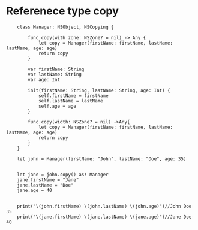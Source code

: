 # Referenece  type copy


        class Manager: NSObject, NSCopying {

            func copy(with zone: NSZone? = nil) -> Any {
                let copy = Manager(firstName: firstName, lastName: lastName, age: age)
                return copy
            }

            var firstName: String
            var lastName: String
            var age: Int

            init(firstName: String, lastName: String, age: Int) {
                self.firstName = firstName
                self.lastName = lastName
                self.age = age
            }

            func copy(width: NSZone? = nil) ->Any{
                let copy = Manager(firstName: firstName, lastName: lastName, age: age)
                return copy
            }
        }

        let john = Manager(firstName: "John", lastName: "Doe", age: 35)


        let jane = john.copy() as! Manager
        jane.firstName = "Jane"
        jane.lastName = "Doe"
        jane.age = 40


        print("\(john.firstName) \(john.lastName) \(john.age)")//John Doe 35
        print("\(jane.firstName) \(jane.lastName) \(jane.age)")//Jane Doe 40
